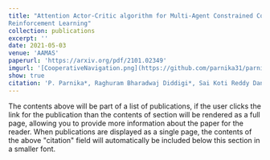 ```yaml
---
title: "Attention Actor-Critic algorithm for Multi-Agent Constrained Co-operative
Reinforcement Learning"
collection: publications
excerpt: ''
date: 2021-05-03
venue: 'AAMAS'
paperurl: 'https://arxiv.org/pdf/2101.02349'
imgurl: '[CooperativeNavigation.png](https://github.com/parnika31/parnika31.github.io/blob/3363fb16b672084df587678446f15371bd7e6cf5/images/CooperativeNavigation.png)'
show: true
citation: 'P. Parnika*, Raghuram Bharadwaj Diddigi*, Sai Koti Reddy Danda* and Shalabh Bhatnagar. 2021. Attention Actor-Critic algorithm for Multi-Agent Constrained Co-operative Reinforcement Learning. 20th International Conference on Autonomous Agents and Multiagent Systems(AAMAS). 1616-1618.'
---
```


The contents above will be part of a list of publications, if the user clicks the link for the publication than the contents of section will be rendered as a full page, allowing you to provide more information about the paper for the reader. When publications are displayed as a single page, the contents of the above "citation" field will automatically be included below this section in a smaller font.
